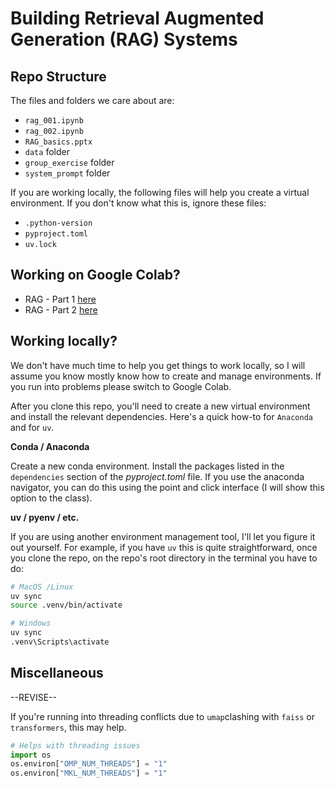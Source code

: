 # Building Retrieval Augmented Generation (RAG) Systems

## Repo Structure
The files and folders we care about are:
- `rag_001.ipynb`
- `rag_002.ipynb`
- `RAG_basics.pptx`
- `data` folder
- `group_exercise` folder
- `system_prompt` folder

If you are working locally, the following files will help you create a virtual environment. If you don't know what this is, ignore these files:
- `.python-version`
- `pyproject.toml`
- `uv.lock`


## Working on Google Colab?
- RAG - Part 1 [here](https://colab.research.google.com/github/nuitrcs/AI_Week_RAG/blob/main/rag_001.ipynb)
- RAG - Part 2 [here](https://colab.research.google.com/github/nuitrcs/AI_Week_RAG/blob/main/rag_002.ipynb)

## Working locally?
We don't have much time to help you get things to work locally, so I will assume you know mostly know how to create and manage environments. If you run into problems please switch to Google Colab.

After you clone this repo, you'll need to create a new virtual environment and install the relevant dependencies. Here's a quick how-to for `Anaconda` and for `uv`.

**Conda / Anaconda**

Create a new conda environment. Install the packages listed in the `dependencies` section of the *pyproject.toml* file. If you use the anaconda navigator, you can do this using the point and click interface (I will show this option to the class).

**uv / pyenv / etc.**

If you are using another environment management tool, I'll let you figure it out yourself. For example, if you have `uv` this is quite straightforward, once you clone the repo, on the repo's root directory in the terminal you have to do:
```bash
# MacOS /Linux
uv sync
source .venv/bin/activate

# Windows
uv sync
.venv\Scripts\activate
```


## Miscellaneous
--REVISE--

If you're running into threading conflicts due to `umap`clashing with `faiss` or `transformers`, this may help.

```python
# Helps with threading issues
import os
os.environ["OMP_NUM_THREADS"] = "1"
os.environ["MKL_NUM_THREADS"] = "1"
```